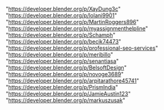 "https://developer.blender.org/p/XayDung3c"
"https://developer.blender.org/p/lolani9901"
"https://developer.blender.org/p/MartinRoggers896"
"https://developer.blender.org/p/myassignmenthelpline"
"https://developer.blender.org/p/Schamph"
"https://developer.blender.org/p/becik74473"
"https://developer.blender.org/p/professional-seo-services"
"https://developer.blender.org/p/meribillo"
"https://developer.blender.org/p/senantiasa"
"https://developer.blender.org/p/BelsoftDesign"
"https://developer.blender.org/p/novoge3689"
"https://developer.blender.org/p/arpitarathore45741"
"https://developer.blender.org/p/PrismIndia"
"https://developer.blender.org/p/JamieAustin123"
"https://developer.blender.org/p/markuszusak"
 
